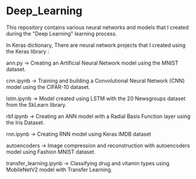 # Deep_Learning
This repository contains various neural networks and models that I created during the "Deep Learning" learning process.

In Keras dictionary, There are neural network projects that I created using the Keras library :
  
  ann.py -> Creating an Artificial Neural Network model using the MNIST dataset.
  
  cnn.ipynb -> Training and building a Convolutional Neural Network (CNN) model using the CIFAR-10 dataset.
  
  lstm.ipynb -> Model created using LSTM with the 20 Newsgroups dataset from the SkLearn library.
  
  rbf.ipynb -> Creating an ANN model with a Radial Basis Function layer using the Iris Dataset.
  
  rnn.ipynb -> Creating RNN model using Keras IMDB dataset
  
  autoencoders -> Image compression and reconstruction with autoencoders model using Fashion MNIST dataset.
  
  transfer_learning.ipynb -> Classifying drug and vitamin types using MobileNetV2 model with Transfer Learning.
  



